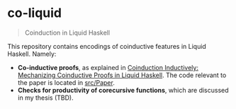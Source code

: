 # co-liquid
>Coinduction in Liquid Haskell

This repository contains encodings of coinductive features in Liquid Haskell. Namely:
  - **Co-inductive proofs**, as explained in [Coinduction Inductively: Mechanizing Coinductive Proofs in Liquid Haskell](https://nikivazou.github.io/static/Haskell22/coinduction.pdf). The code relevant to the paper is located in [src/Paper](src/Paper).
  - **Checks for productivity of corecursive functions**, which are discussed in my thesis (TBD).

<!--
This implementation is *heavily* inspired by the respective implementations of Coinduction in Dafny and Agda. What follows is a summary of those two approaches, along with the elements we adopt, and a small [comparison](#comparison-of-the-two-approaches).

## 1. [Co-induction Simply](https://www.microsoft.com/en-us/research/wp-content/uploads/2016/02/coinduction.pdf)
>Automatic Co-inductive Proofs in a Program Verifier
K. Rustan M. Leino Michał Moskal

This paper describes the coinduction implementation in Dafny. The technique is what is described as "parametric coinduction" where coinductive proofs/predicates are transformed (automatically) to inductive ones with the use of a parameter k:Nat (essentially coinductive objects are syntactic sugar for their inductive counterparts).

### Co-datatypes
Same syntax as datatypes. Semantically they define the greatest fixpoint of the given definition. No grounding checks for codatatypes in contrast to datatypes (check that there is a way to construct a value from the ground up). 

e.g. pseudo-Haskell equivalent to Dafny.

```haskell
codata Stream a = SNil | SCons {head:: a, tail: Stream a}
```

### Co-functions
There are no co-functions; only intra-cluster calls that are classified as either recursive or co-recursive.

#### Recursive calls
They are subject to termination checks. No other obligation.

#### Co-recursive calls
To ensure that they are consistent they must only occur in productive positions (it must be possible to determine each successive piece of the resulting co-datatype value after a finite amount of work). This condition is satisfied if every co-recursive call is syntactically *guarded* by a constructor of a co-datatype.
Co-recursive calls are exempt from termination checks. They also must be lazy (which in Haskell is not a problem but in LH we have to denote it).
Each function can have both recursive and co-recursive calls.

e.g. from [IStream.hs](src/IStream.hs)

```haskell
{-@ lazy fivesUp @-}
{-@ fivesUp :: n:_ -> _  @-} 
  -- this does nothing because of lazy: / [fivesUpTerm n] @-}
fivesUp :: Int -> Stream Int
-- the first self call is in a productive position and can therefore
--  be exempt from termination checks (classified as co-inductive).
fivesUp n | n `mod` 5 == 0 = n `SCons` fivesUp (n+1)
-- the second self call is not guarded by a constructor and so it
--  is classified as inductive. The termination check is satisfied
--  by the metric we have provided above. In Dafny this is done
-- automatically while in LH we add a manual assertion.

          | otherwise = 
            liquidAssert (fivesUpTerm (n+1) < fivesUpTerm n)
                         $ fivesUp (n+1)
{-@ inline fivesUpTerm @-}
fivesUpTerm :: Int -> Int
fivesUpTerm n = 4 - (n-1) `mod` 5
```

In the above example we notice that the termination metric is *only* applied to the inductive call.

### Co-predicates
Co-predicates describe properties of co-datatypes. Co-predicates must be monotonic in order to guarantee existence of greatest fix-point. This is enforced by syntactic restriction on the form of the body of co-predicates:
 - Intra-cluster calls of co-predicates must appear only in *positive* positions (i.e. as non negated atoms).
 - To guarantee soundness (?) they must also appear in *co-friendly* positions (i.e. in negation normal form under existential quantification the quantification must be over a finite range - probably not relevant in Haskell).

e.g

```haskell
p1 x y = x && not (p2 y x)  -- intra-cluster call negated 
p2 x y = x && p1 (x || y) y
```

Co-predicate declarations also define a prefix predicate (a finite unrolling of a co-predicate). The prefix predicate is constructed from the co-predicate by:
  - adding a `k:Nat` parameter to denote prefix length
  - adding a `decreases k` clause (automatic in Haskell)
  - replace intra-cluster calls with corresponding prefix predicate with `k-1` as prefix length.
  - adding a case for `k==0` for which the prefix predicate results to true.
Note that equality must also be transformed to prefix form i.e `s==t` becomes `eqK k s t`.

Below is the axiom that connects co-predicates with prefix predicates ported to Liquid Haskell (and generalized for a predicate q):

```haskell
{-@ assume daxiom_q :: x:_ -> (k:Nat -> {_qK k x}) -> {q x} @-}
daxiom_q _ _ = ()

{-@ assume daxiom_q_r :: x:_ -> {q x} -> k:Nat -> {_qK k x} @-}
daxiom_q_r _ _ = ()
```

### Co-methods
Co-methods are coinductive proofs. As with co-predicates, co-methods define prefix methods. A cluster containing a co-method must only contain co-methods and prefix methods. Both co-methods and prefix methods are always ghosts (their code is only relevant to the verifier and not part of the executable).

A prefix method is constructed by a co-method by:
  - adding a `k:Nat` parameter to denote prefix length.
  - replacing in the comethod's postcondition co-predicates (that are in positive co-friendly positions) with prefix predicates that have `k` as the prefix length parameter(!!not in the precondition).
  - replace intra-cluster calls with the corresponding prefix method with `k-1` as the prefix length. Note that non-intra-cluster calls are not replaced. Also we can still use prefix versions explicitly in comethods (or even lfp theorems; e.g. `lemmaTailSubStreamK` from [Filter.hs](src/Filter.hs)).
  - making the body's execution conditional on `k /= 0`. For `k == 0` the proof will be trivial because of prefix predicates.


### Proof example

As an example of proofs and predicates encoded with this method in Liquid Haskell we provide the `thMergeEvensOdds` and the equality predicate that it uses:

```haskell
{-@ assume dAxiom_eq :: xs:_ -> ys:_
                     -> (k:Nat -> {eqK k xs ys}) -> {xs = ys} @-}
dAxiom_eq :: Eq a => IStream a -> IStream a -> (Int -> Proof) -> Proof
dAxiom_eq _ _ _ = ()

{-@ assume dAxiom_eq_r :: xs:_ -> ys:_ -> {v:Proof| xs = ys}
                       -> k:Nat -> {eqK k xs ys} @-}
dAxiom_eq_r :: Eq a => IStream a -> IStream a -> Proof -> Int -> Proof
dAxiom_eq_r _ _ _ _ = ()

{-@ reflect eqK @-}
{-@ eqK :: k: Nat -> _ -> _ -> _ @-}
eqK :: (Eq a) => Int -> IStream a -> IStream a -> Bool
eqK 0 _ _ = True
eqK k (ICons a as) (ICons b bs) = a == b && eqK (k-1) as bs

{-@ _lemmaEvenOddK :: k: Nat -> xs:_ -> {eqK k (merge (odds xs) (evens xs)) xs} @-}
_lemmaEvenOddK :: (Eq a) => Int -> IStream a -> Proof
_lemmaEvenOddK 0 s
  =   eqK 0 (merge (odds s) (evens s)) s
  *** QED
_lemmaEvenOddK k (ICons x xs)
  =   eqK k (merge (odds (ICons x xs)) (evens (ICons x xs))) (ICons x xs)
  === eqK k (merge (ICons x (odds (itail xs))) ((odds . itail) (ICons x xs))) (ICons x xs)
  === eqK k (merge (ICons x ((odds . itail) xs)) (odds xs)) (ICons x xs)
  === eqK k (ICons x (merge (odds xs) (evens xs))) (ICons x xs)
  === eqK (k-1) (merge (odds xs) (evens xs)) xs
    ? _lemmaEvenOddK (k-1) xs
  *** QED


{-@ lemmaEvenOdd :: xs:_ -> {merge (odds xs) (evens xs) = xs} @-}
lemmaEvenOdd :: Eq a => IStream a -> Proof
-- lemmaEvenOdd (ICons x xs)
--   =   merge (odds (ICons x xs)) (evens (ICons x xs))
--   === merge (ICons x (odds (itail xs))) ((odds . itail) (ICons x xs))
--   === merge (ICons x ((odds . itail) xs)) (odds xs)
--   === ICons x (merge (odds xs) (evens xs))
--     ? lemmaEvenOdd xs
--   === ICons x xs
--   *** QED

lemmaEvenOdd xs = dAxiom_eq (merge (odds xs) (evens xs)) xs
                            (\k -> _lemmaEvenOddK k xs)

```

More examples can be found in the [src](src) directory.

### Limitations
Termination cannot be proven for some functions i.e

```haskell
zipWith :: (a -> b -> c) -> IStream a -> IStream b -> IStream c
zipWith f (ICons x xs) (ICons y ys) = ICons (f x y) $ zipWith f xs ys

fib :: IStream Int
fib = ICons 0 (ICons 1 (zipWith (+) fib (itail fib)))
```

cannot be proven to terminate. In Dafny there is an `{:abstemious}` annotation which is described [here](https://curatedcsharp.com/p/dafny-is-dafny-lang-dafny/index.html) as follows:

"Abstemious functions: Allow functions to be annotated with {:abstemious}. Such a function is checked not to consume too much. More precisely, an abstemious function can only codatatype-destruct parameters and must return with a co-constructor.

Abstemious functions, together with a new computation of a guaranteed minimum number of co-constructor wrappers, expand the number of functions that are considered to be productive. As a result, many new interesting co-recursive functions can be written."

`zipWith` can be so annotated and typechecks in Dafny but it is achieved through syntactic checks and is less general than e.g. sized types.

To sum up: termination/productivity checks for functions are achieved through:
  - co-recursion in part of the co-inductive type (e.g. tail of stream).
  - decreases clause (manually added with `liquidAssert`) in inductive calls.

## 2. Co-Induction with sized types
This approach follows Agda's implementation of co-induction as described in [Well-founded recursion with copatterns and sized types](https://www.cambridge.org/core/services/aop-cambridge-core/content/view/39794AEA4D0F5003C8E9F88E564DA8DD/S0956796816000022a.pdf/well-founded-recursion-with-copatterns-and-sized-types.pdf) and [MiniAgda: Integrating Sized and Dependent Types](https://arxiv.org/abs/1012.4896).

Sizes are ordinals including an `ω : ω >= i forall i`.

This part of the paper gives a high-level idea of size based termination checking, while explaining the definitions of `zipWith` and `fib`:

```agda
zipWith : ∀i∞. |i| ⇒ ∀A:∗. ∀B:∗. ∀C:∗.
(A → B → C) → Streami A → Streami B → Streami C
zipWith i A B C f s t .head j = f (s .head j) (t .head j)
zipWith i A B C f s t .tail j = zipWith j A B C f (s .tail j) (t .tail j)

fib : ∀i. |i| ⇒ Streami
fib i .head j = 0
fib i .tail j .head k = 1
fib i .tail j .tail k = zipWith k (+) (fib k) (fib j .tail k)
```
>When we check a corecursive definition such as the second clause of `zipWith`, we start with traversing the lhs. We first introduce assumption `i≤∞` into the context and now hit the measure annotation `|i|` in the type. At this point, we introduce the assumption `zipWith : ∀j≤∞. |j|<|i| ⇒ ∀A:∗. ∀B:∗. ∀C:∗. (A → B → C) → StreamjA → StreamjB → StreamjC` which will be used to check the recursive call on the rhs. It has a constraint `|j| < |i|`, a lexicographic comparison of size expression tuples (which here just means `j < i`), that is checked before applying `zipWith j` to `A`. Continued checking of the lhs introduces further assumptions `A, B, C : ∗`, `f : A → B → C`, `s : StreamiA`,` t : StreamiB`, and` j < i`. Checking the rhs succeeds since the constraint `|j| < |i|` is satisfied and `s .tail j : StreamjA` and `t .tail j : StreamjB`
The paper has also co-patterns, which I have not used here. I have instead converted all co-patterns to regular patterns.

### Implementation
In general, what we need to emulate co-pattern behaviour is for constructors to *provide* a smaller ordinal at each level (analogously to lhs destructors) and for destructors to *need* a smaller ordinal (like rhs destructors in Agda). Also we must restrict functions to recurse only with smaller ordinals, but that is taken care of by the normal termination checking that Liquid Haskell has.

Here we have implemented the above behaviour in Liquid Haskell by hard-coding size properties on constructors and destructors. To see how stream constructors/destructors are implemented visit [Stream.hs](src/SizedTypes/Stream.hs).

With this system in place we can write all the examples from the original paper in Liquid Haskell and get them checked for productivity.


Below are the `zipWith` and `fib` definitions as found in [Stream.hs](src/SizedTypes/Stream.hs).

```haskell
{-@ zipWith :: i:Size -> _
            -> StreamG _ i
            -> StreamG _ i
            -> StreamG _ i
@-}
zipWith :: Size -> (a -> a -> a) -> Stream a -> Stream a -> Stream a
zipWith i f xs ys = mkStream i
                      (\j -> hd j xs `f` hd j ys)
                      $ \j -> zipWith j f (tl j xs) (tl j ys)

{-@ fib :: i:Size -> StreamG _ i @-}
fib :: Num a => Size -> Stream a
fib i = mkStream i (const 0)
          $ \j -> mkStream j (const 1)
          $ \k -> zipWith k (+) (fib k) (tl k (fib j))
```

In the [SizedTypes](src/SizedTypes) directory there are other examples including functions on lazy lists, streams and (infinite) trees. A decently complex example can be found in [BF.hs](src/SizedTypes/BF.hs), where we implement a breadth first labeling of an infinite binary tree with labels from an infinite stream.


### Theorems & Proofs
We use `bisim` from MiniAgda to encode bisimilarity (and through it equality) for co-inductive types. The general idea is that, if all the observables of two co-inductive objects (e.g `hd`, `tl` for streams) are equal, so are the whole objects. In Liquid Haskell we encode bisimilarity like so ([StreamProofs.hs](src/SizedTypes/StreamProofs.hs)):

```haskell
{-@ assume bisim :: i:Size
                 -> xs:_
                 -> ys:_
                 -> ({j:Size| j<i} -> {hd xs = hd ys})
                 -> ({j:Size| j<i} -> {tl xs = tl ys})
                 -> {xs = ys}
@-}
bisim :: Size -> Stream a -> Stream a
      -> (Size -> Proof) -> (Size -> Proof)
      -> Proof
bisim i xs ys p1 p2 = ()
```

Here, inspired from MiniAgda, we provide the individual proof functions with a `j<i` so as to allow recursion. This works as a productivity/soundness checker just like in co-inductive constructors. With this system in place we can now perform co-induction by recursing on a proof using the smaller ordinal provided by the co-predicate (i.e. `bisim`). 

To demonstrate the use of `bisim`, I have added below the `thMergeEvensOdds` proof taken from [StreamProofs.hs](src/SizedTypes/StreamProofs.hs):

```haskell
{-@ reflect odds @-}
odds xs = Cons (hd xs) (odds . tl.tl $xs)

{-@ reflect evens @-}
evens = odds . tl

{-@ reflect merge @-}
merge xs ys = Cons (hd xs) $ merge ys (tl xs)
{-@ thMergeEvensOdds :: i:Size -> xs:_
                     -> {merge (odds xs) (evens xs) = xs}
@-}
thMergeEvensOdds i xs
  = bisim i (merge (odds xs) (evens xs)) xs thHead thTail
  where
    thHead j
      =   hd (merge (odds xs) (evens xs))
      === hd (thMerge j)
      === hd (Cons (hd xs) (tl xs))
      === hd xs
      *** QED
    thTail j
      =   tl (merge (odds xs) (evens xs))
      === tl (thMerge j)
      === tl (Cons (hd xs) (tl xs))
      === tl xs
      *** QED

    thMerge j
      =   merge (odds xs) (evens xs)
      === Cons (hd (odds xs)) (merge (evens xs) (tl (odds xs)))
      === Cons (hd (Cons (hd xs) (odds .tl.tl$xs)))
               (merge (odds . tl $xs) (tl (odds xs)))
      === Cons (hd xs) (merge (odds (tl xs)) (odds . tl $tl xs))
      === Cons (hd xs) (merge (odds (tl xs)) (evens (tl xs)))
        ? thMergeEvensOdds j (tl xs)
      === Cons (hd xs) (tl xs)
``` 

As we can see the proof is clear and very near to what we would write with pen and paper. 

Note that in proofs we use definitions without sizes. This is not problematic since the termination/productivity of objects is not necessary in the proofs. The only thing we use sizes for is to establish the productivity of the proof itself, via sizes `j<i` provided by `bisim`.

We can also define other co-predicates (such as `bisim`). Other co-predicates are only briefly mentioned in MiniAgda, so what follows is an interpolation from the definition of `bisim`.

Basically, to translate a co-predicate (predicate on co-inductive objects) `p` into this system we add an alternate version `pS` which results from the initial predicate as follows:
   - we give an assumed signature to `pS`
   - we add all the arguments of `p`
   - for every claim `c` on the observations (on streams: `hd`, `tl`) of our co-inductive object (stream) in `p` we add a proof term in the signature of `pS`; that is a term `({j:Size|j<i} -> {c})`
   - we add as a return type the term `{p ...args}`
Then in a proof we can prove `p` using `pS i` (co)recursively. In simplified form:

```haskell
p  :: args -> Bool
p = c1 args && c2 args
{-@ assume pS :: i:Size -> args
              -> ({j:Size|j<i} -> {c1 args})
              -> ({j:Size|j<i} -> {c2 args}) -> {p args}
@-}
ps _ = ()

{-@ thP :: i:Size -> args -> {p args} @-}
thP args = pS i args (\j -> {- proof of c1 args -} ? ps j)
                     (\j -> {- proof of c2 args -} ? ps j)
```

For example here is a predicate lexicographically comparing two streams:
```haskell
{-@ reflect below @-}
below :: Stream Int -> Stream Int -> Bool
below xs ys = hd xs <= hd ys
            && ((hd xs == hd ys) `implies` below (tl xs) (tl ys))

{-@ reflect implies @-}
{-@ implies :: p:Bool -> q:Bool -> {v:_| v <=> (p => q)} @-}
implies False _ = True
implies _ True = True
implies _ _ = False

{-@ assume belowS :: i:Size
                 -> xs:_
                 -> ys:_
                 -> ({j:Size| j<i} -> {hd xs <= hd ys})
                 -> ({j:Size| j<i} -> { (hd xs == hd ys) =>
                                        (below (tl xs) (tl ys)) })
                 -> {below xs ys}
@-}
belowS :: Size -> Stream Int -> Stream Int
      -> (Size -> Proof) -> (Size -> Proof)
      -> Proof
belowS i xs ys p1 p2 = ()
```

**Note:** We probably need some way to check that a predicate can be interpreted co-inductively. Since in MiniAgda there are no co-predicates (other than bisimilarity) we can use the criterion of monotonicity as per [Co-induction Simply](#co-predicates). 

## Comparison of the two approaches
Below there is a small comparison of how each approach handles co-recursion in functions and co-inductive proofs.

### Functions

In coinductive functions there is the consideration of productivity (from MiniAgda paper: "always yielding the next piece of the output in finite time"). 

In the approach taken by Co-induction Simply, to ensure productivity/termination, functions are allowed to recurse either inductively with a decreasing metric or co-inductively by guarding the recursion with a co-constructor. This is achieved through a simple syntactic check. 

Inductively recursive branches in co-inductive functions are thusly checked to eventually return to the co-recursive branch, which in turn is guaranteed to always provide a piece of output (through the co-constructor guard) and only then (co-)recurse.

In Agda's approach the co-recursing is conversely ensured by tracking guardedness through sized types. We use sizes to encode the depth at which a co-inductive object is defined and we modify the constructors and destructors to expect/provide smaller sizes as witnesses of depth. Also, sizes are set up to be used as termination metrics. These two properties of sizes allow them to act as a productivity metric.

Agda's types are significantly more expressive than Dafny's syntactic check, as partially demonstrated by the way `zipWith` and `fib` can be implemented in [Dafny](#limitations) and in [Agda](#implementation).


### Proofs
Co-inductive proofs are not well-founded; they don't have a ground truth to eliminate towards. That disallows us from implementing them with normal recursion since we don't have a base case. What we need to ensure is that a proof is productive in some sense.

Dafny tackles this by transforming co-induction to induction on a natural parameter which can be interpreted as the depth of the proof or predicate. Predicates on depth 0 serve as our base case (trivial) and every co-recursion is transformed to a recursion on the one-less-deep proof.

In (Mini)Agda this notion of depth is already captured by sizes, so we can seamlessly use sizes for proofs as well (after setting up the necessary rules). What Agda goes on to express is that we can evoke a proof recursively only if we have provided a partial reason for which the proof holds for our current depth and only in that context can we dive deeply.

In both approaches, proofs are ensured to be well constructed via termination checks on the depth metric. The resulting proofs are in both cases quite near to pen-and-paper proofs.

### Overall

Sized types seem to be more expressive in dealing with co-induction than the parametric approach proposed by Co-induction Simply. 

The main disadvantage of sized types (as currently implemented) is the cluttering of function definitions with size annotations for productivity and the resulting need to rewrite definitions without sizes in order to obtain readable proofs.

There are more arguments to be made regarding the way each approach will be implemented (in terms of desugaring, syntactic checks etc.), but that requires a slightly deeper consideration.
--!>
